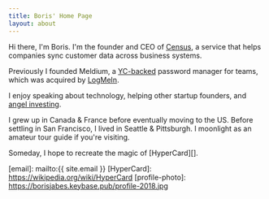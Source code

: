 ```yaml
---
title: Boris' Home Page
layout: about
---
```


Hi there, I'm Boris. I'm the founder and CEO of [Census][], a service that helps companies sync customer data across business systems.

Previously I founded Meldium, a [YC-backed][YC] password manager for teams, which was acquired by [LogMeIn][].

I enjoy speaking about technology, helping other startup founders, and [angel investing][1].

I grew up in Canada & France before eventually moving to the US. Before settling in San Francisco, I lived in Seattle & Pittsburgh. I moonlight as an amateur tour guide if you're visiting.

Someday, I hope to recreate the magic of [HyperCard][].

[1]: https://angel.co/borisjabes
[2]: https://keybase.io/borisjabes/key.asc
[3]: https://twitter.com/borisjabes
[4]: https://instagram.com/borisjabes
[5]: https://linkedin.com/in/borisjabes
[6]: https://keybase.io/borisjabes
[7]: https://github.com/bjabes
[8]: http://goodreads.com/borisjabes
[YC]: https://www.ycombinator.com
[LogMeIn]: https://www.logmeininc.com
[Census]: https://getcensus.com
[Polynome]: http://polynome.co
[email]: mailto:{{ site.email }}
[HyperCard]: https://wikipedia.org/wiki/HyperCard
[profile-photo]: https://borisjabes.keybase.pub/profile-2018.jpg
